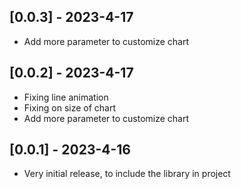 ## [0.0.3] - 2023-4-17

* Add more parameter to customize chart

## [0.0.2] - 2023-4-17

* Fixing line animation
* Fixing on size of chart
* Add more parameter to customize chart

## [0.0.1] - 2023-4-16

* Very initial release, to include the library in project
